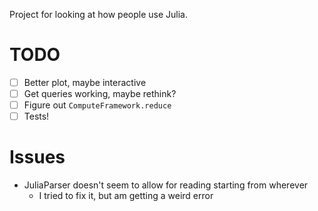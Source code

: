 Project for looking at how people use Julia.

# TODO

* [ ] Better plot, maybe interactive
* [ ] Get queries working, maybe rethink?
* [ ] Figure out `ComputeFramework.reduce`
* [ ] Tests!

# Issues

* JuliaParser doesn't seem to allow for reading starting from wherever
  * I tried to fix it, but am getting a weird error
